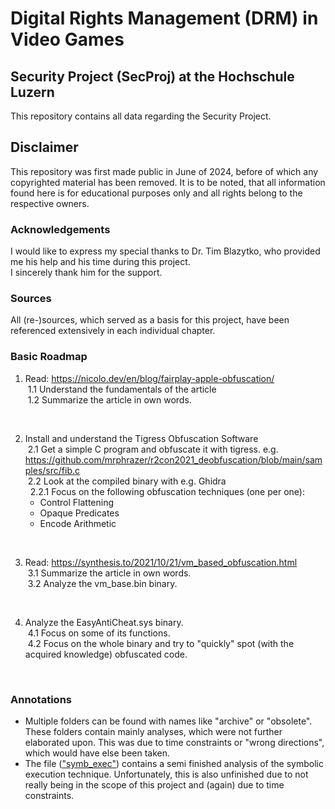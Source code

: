 # Digital Rights Management (DRM) in Video Games
## Security Project (SecProj) at the Hochschule Luzern
This repository contains all data regarding the Security Project.

## Disclaimer
This repository was first made public in June of 2024, before of which any copyrighted material has been removed. It is to be noted, that all information found here is for educational purposes only and all rights belong to the respective owners.

### Acknowledgements
I would like to express my special thanks to Dr. Tim Blazytko, who provided me his help and his time during this project.<br>
I sincerely thank him for the support.  

### Sources
All (re-)sources, which served as a basis for this project, have been referenced extensively in each individual chapter. 

### Basic Roadmap
1. Read: https://nicolo.dev/en/blog/fairplay-apple-obfuscation/
<br>&nbsp;1.1 Understand the fundamentals of the article
<br>&nbsp;1.2 Summarize the article in own words.
<br>

2. Install and understand the Tigress Obfuscation Software
<br>&nbsp;2.1 Get a simple C program and obfuscate it with tigress. e.g. https://github.com/mrphrazer/r2con2021_deobfuscation/blob/main/samples/src/fib.c
<br>&nbsp;2.2 Look at the compiled binary with e.g. Ghidra
<br>&nbsp;&nbsp;2.2.1 Focus on the following obfuscation techniques (one per one):
    - Control Flattening
    - Opaque Predicates
    - Encode Arithmetic
<br>

3. Read: https://synthesis.to/2021/10/21/vm_based_obfuscation.html
<br>&nbsp;3.1 Summarize the article in own words.
<br>&nbsp;3.2 Analyze the vm_base.bin binary.
<br>

4. Analyze the EasyAntiCheat.sys binary.
<br>&nbsp;4.1 Focus on some of its functions.
<br>&nbsp;4.2 Focus on the whole binary and try to "quickly" spot (with the acquired knowledge) obfuscated code.
<br>

### Annotations
- Multiple folders can be found with names like "archive" or "obsolete". These folders contain mainly analyses, which were not further elaborated upon. This was due to time constraints or "wrong directions", which would have else been taken.
- The file (<a href="hslu_secproj/disasm_vm_obfuscators/symb_exec/analysis.md">"symb_exec"</a>) contains a semi finished analysis of the symbolic execution technique. Unfortunately, this is also unfinished due to not really being in the scope of this project and (again) due to time constraints.
